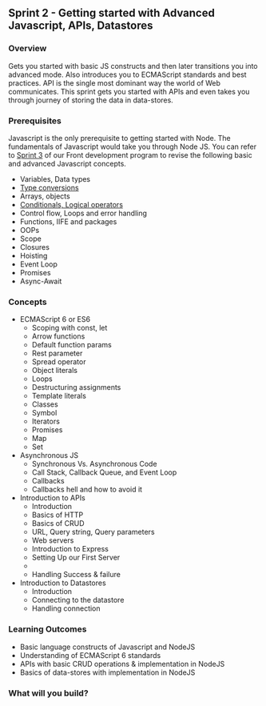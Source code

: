 ## Sprint 2 - Getting started with Advanced Javascript, APIs, Datastores

### Overview

Gets you started with basic JS constructs and then later transitions you into advanced mode. Also introduces you to ECMAScript standards and best practices.
API is the single most dominant way the world of Web communicates. This sprint gets you started with APIs and even takes you through journey of storing the data in data-stores.

### Prerequisites
Javascript is the only prerequisite to getting started with Node. The fundamentals of Javascript would take you through Node JS.
You can refer to [Sprint 3](https://github.com/greyatom-school/the-minerva-project/tree/master/FEWD/sprint_3) of our Front development program to revise the following basic and advanced Javascript concepts.

- Variables, Data types
- [Type conversions](https://github.com/nehalgala7/Nodejs-concepts/blob/master/Sprint_2/Additional%20Resources/Variables_DataTypes_TypeConversions)
- Arrays, objects
- [Conditionals, Logical operators](https://github.com/nehalgala7/Nodejs-concepts/blob/master/Sprint_2/Additional%20Resources/Condtional_and_Logical_operators)
- Control flow, Loops and error handling 
- Functions, IIFE and  packages
- OOPs
- Scope
- Closures
- Hoisting
- Event Loop
- Promises
- Async-Await

### Concepts
- ECMAScript 6 or ES6 
    - Scoping with const, let
    - Arrow functions
    - Default function params
    - Rest parameter
    - Spread operator
    - Object literals
    - Loops
    - Destructuring assignments
    - Template literals
    - Classes
    - Symbol
    - Iterators
    - Promises
    - Map
    - Set
- Asynchronous JS
	- Synchronous Vs. Asynchronous Code
	- Call Stack, Callback Queue, and Event Loop
	- Callbacks 
	- Callbacks hell and how to avoid it
- Introduction to APIs
    - Introduction
    - Basics of HTTP
    - Basics of CRUD
    - URL, Query string, Query parameters
    - Web servers 
    - Introduction to Express 
    - Setting Up our First Server
    - 
    - Handling Success & failure
- Introduction to Datastores
	- Introduction
    - Connecting to the datastore
    - Handling connection

### Learning Outcomes
- Basic language constructs of Javascript and NodeJS
- Understanding of ECMAScript 6 standards
- APIs with basic CRUD operations & implementation in NodeJS
- Basics of data-stores with implementation in NodeJS

### What will you build?




